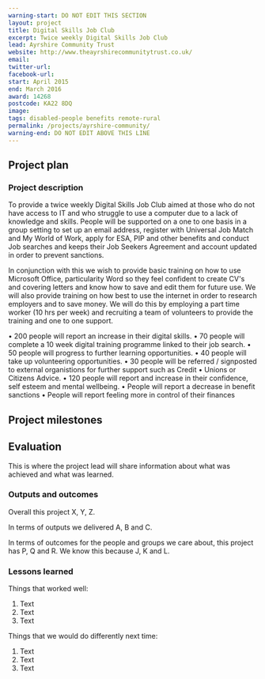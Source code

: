 ```yaml
---
warning-start: DO NOT EDIT THIS SECTION
layout: project
title: Digital Skills Job Club
excerpt: Twice weekly Digital Skills Job Club
lead: Ayrshire Community Trust
website: http://www.theayrshirecommunitytrust.co.uk/
email: 
twitter-url: 
facebook-url: 
start: April 2015
end: March 2016
award: 14268 
postcode: KA22 8DQ
image:
tags: disabled-people benefits remote-rural
permalink: /projects/ayrshire-community/
warning-end: DO NOT EDIT ABOVE THIS LINE
---
```


## Project plan

### Project description

To provide a twice weekly Digital Skills Job Club aimed at those who do not have access to IT and who struggle to use a computer due to a lack of knowledge and skills. People will be supported on a one to one basis in a group setting to set up an email address, register with Universal Job Match and My World of Work, apply for ESA, PIP and other benefits and conduct
Job searches and keeps their Job Seekers Agreement and account updated in order to prevent sanctions. 

In conjunction with this we wish to provide basic training on how to use Microsoft Office, particularity Word so they feel confident to create CV's and covering letters and know how to save and edit them for future use. We will also provide training on how best to use the internet in order to research employers and to save money. We will do this by employing a part time
worker (10 hrs per week) and recruiting a team of volunteers to provide the training and one to one support.

•	200 people will report an increase in their digital skills.
•	70 people will complete a 10 week digital training programme linked to their job search.
•	50 people will progress to further learning opportunities.
•	40 people will take up volunteering opportunities.
•	30 people will be referred / signposted to external organistions for further support such as Credit
•	Unions or Citizens Advice.
•	120 people will report and increase in their confidence, self esteem and mental wellbeing.
•	People will report a decrease in benefit sanctions
•	People will report feeling more in control of their finances


## Project milestones



## Evaluation

This is where the project lead will share information about what was achieved and what was learned.

### Outputs and outcomes

Overall this project X, Y, Z.

In terms of outputs we delivered A, B and C.

In terms of outcomes for the people and groups we care about, this project has P, Q and R. We know this because J, K and L.

### Lessons learned

Things that worked well:

1. Text
2. Text
3. Text

Things that we would do differently next time:

1. Text
2. Text
3. Text
